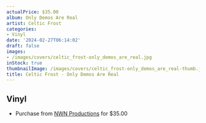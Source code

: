 ```yaml
---
actualPrice: $35.00
album: Only Demos Are Real
artist: Celtic Frost
categories:
- Vinyl
date: '2024-02-27T06:14:02'
draft: false
images:
- /images/covers/celtic_frost-only_demos_are_real.jpg
inStock: true
thumbnailImage: /images/covers/celtic_frost-only_demos_are_real-thumb.jpg
title: Celtic Frost - Only Demos Are Real
---
```


## Vinyl
* Purchase from [NWN Productions](http://shop.nwnprod.com/index.php?route=product/product&path=75&product_id=47676&sort=pd.name&order=ASC) for $35.00
